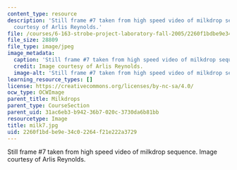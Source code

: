 ```yaml
---
content_type: resource
description: 'Still frame #7 taken from high speed video of milkdrop sequence. Image
  courtesy of Arlis Reynolds.'
file: /courses/6-163-strobe-project-laboratory-fall-2005/2260f1bdbe9e34c02264f21e222a3729_milk7.jpg
file_size: 28809
file_type: image/jpeg
image_metadata:
  caption: 'Still frame #7 taken from high speed video of milkdrop sequence.'
  credit: Image courtesy of Arlis Reynolds.
  image-alt: 'Still frame #7 taken from high speed video of milkdrop sequence.'
learning_resource_types: []
license: https://creativecommons.org/licenses/by-nc-sa/4.0/
ocw_type: OCWImage
parent_title: Milkdrops
parent_type: CourseSection
parent_uid: 31ac6eb3-b942-36b7-020c-3730da6b81bb
resourcetype: Image
title: milk7.jpg
uid: 2260f1bd-be9e-34c0-2264-f21e222a3729
---
```

Still frame #7 taken from high speed video of milkdrop sequence. Image courtesy of Arlis Reynolds.